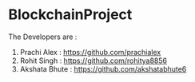# BlockchainProject

The Developers are :

1) Prachi Alex : https://github.com/prachialex
2) Rohit Singh : https://github.com/rohitya8856
3) Akshata Bhute : https://github.com/akshatabhute6
